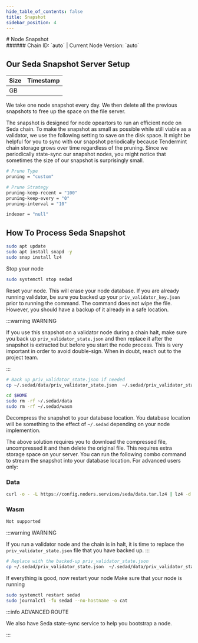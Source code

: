 ```yaml
---
hide_table_of_contents: false
title: Snapshot
sidebar_position: 4
---
```


<div class="h1-with-icon icon-seda">
# Node Snapshot
</div>
###### Chain ID: `auto` | Current Node Version: `auto`

## Our Seda Snapshot Server Setup

| Size   | Timestamp   |
|--------|-------------|
|  GB |  |


We take one node snapshot every day. We then delete all the previous snapshots to free up the space on the file server.

The snapshot is designed for node opeartors to run an efficient node on Seda chain. To make the snapshot as small as possible while still viable as a validator, we use the following setting to save on the disk space. It might be helpful for you to sync with our snapshot periodically because Tendermint chain storage grows over time regardless of the pruning. Since we periodically state-sync our snapshot nodes, you might notice that sometimes the size of our snapshot is surprisingly small.

```bash title="app.toml"
# Prune Type
pruning = "custom"

# Prune Strategy
pruning-keep-recent = "100"
pruning-keep-every = "0"
pruning-interval = "10"
```

```bash title="config.toml"
indexer = "null"
```

## How To Process Seda Snapshot
```bash
sudo apt update
sudo apt install snapd -y
sudo snap install lz4
```

Stop your node
```bash
sudo systemctl stop sedad
```
Reset your node. This will erase your node database. If you are already running validator, be sure you backed up your `priv_validator_key.json` prior to running the command. The command does not wipe the file. However, you should have a backup of it already in a safe location.

:::warning WARNING

If you use this snapshot on a validator node during a chain halt, make sure you back up `priv_validator_state.json` and then replace it after the snapshot is extracted but before you start the node process. This is very important in order to avoid double-sign. When in doubt, reach out to the project team.

:::

```bash
# Back up priv_validator_state.json if needed
cp ~/.sedad/data/priv_validator_state.json  ~/.sedad/priv_validator_state.json

cd $HOME
sudo rm -rf ~/.sedad/data
sudo rm -rf ~/.sedad/wasm
```

Decompress the snapshot to your database location. You database location will be something to the effect of `~/.sedad` depending on your node implemention.

The above solution requires you to download the compressed file, uncompressed it and then delete the original file. This requires extra storage space on your server. You can run the following combo command to stream the snapshot into your database location. For advanced users only:
### Data
```bash
curl -o - -L https://config.noders.services/seda/data.tar.lz4 | lz4 -d | tar -x -C ~/.sedad
```
### Wasm
```bash
Not supported
```

:::warning WARNING

If you run a validator node and the chain is in halt, it is time to replace the `priv_validator_state.json` file that you have backed up.
:::

```bash
# Replace with the backed-up priv_validator_state.json
cp ~/.sedad/priv_validator_state.json  ~/.sedad/data/priv_validator_state.json
```

If everything is good, now restart your node
Make sure that your node is running

```bash
sudo systemctl restart sedad
sudo journalctl -fu sedad --no-hostname -o cat
```

:::info ADVANCED ROUTE

We also have Seda state-sync service to help you bootstrap a node.

:::
